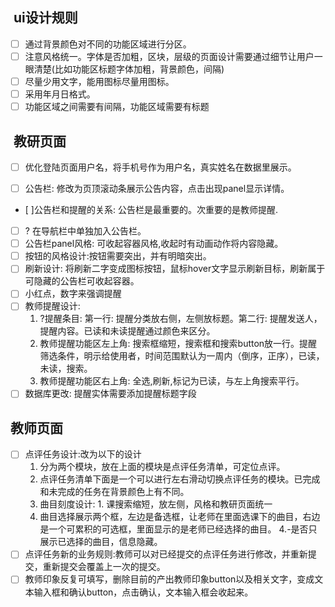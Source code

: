 ##   ui设计规则
- [ ] 通过背景颜色对不同的功能区域进行分区。
- [ ] 注意风格统一。字体是否加粗，区块，层级的页面设计需要通过细节让用户一眼清楚(比如功能区标题字体加粗，背景颜色，间隔)
- [ ] 尽量少用文字，能用图标尽量用图标。
- [ ] 采用年月日格式。
- [ ] 功能区域之间需要有间隔，功能区域需要有标题
##   教研页面
- [ ] 优化登陆页面用户名，将手机号作为用户名，真实姓名在数据里展示。

- [ ] 公告栏: 修改为页顶滚动条展示公告内容，点击出现panel显示详情。
- [ ]公告栏和提醒的关系: 公告栏是最重要的。次重要的是教师提醒.
- [ ] ? 在导航栏中单独加入公告栏。
- [ ] 公告栏panel风格: 可收起容器风格,收起时有动画动作将内容隐藏。
- [ ] 按钮的风格设计:按钮需要突出，并有明暗突出。
- [ ] 刷新设计: 将刷新二字变成图标按钮，鼠标hover文字显示刷新目标，刷新属于可隐藏的公告栏可收起容器。
- [ ] 小红点，数字来强调提醒
- [ ] 教师提醒设计:
    1. ?提醒条目: 第一行: 提醒分类放右侧，左侧放标题。第二行: 提醒发送人，提醒内容。已读和未读提醒通过颜色来区分。
    2. 教师提醒功能区左上角: 搜索框缩短，搜索框和搜索button放一行。提醒筛选条件，明示给使用者，时间范围默认为一周内（倒序，正序），已读，未读，搜索。
    3. 教师提醒功能区右上角: 全选,刷新,标记为已读，与左上角搜索平行。
- [ ] 数据库更改: 提醒实体需要添加提醒标题字段

##  教师页面
- [ ] 点评任务设计:改为以下的设计
    1. 分为两个模块，放在上面的模块是点评任务清单，可定位点评。
    2. 点评任务清单下面是一个可以进行左右滑动切换点评任务的模块。已完成和未完成的任务在背景颜色上有不同。
    3. 曲目刻度设计: 1. 课搜索缩短，放左侧，风格和教研页面统一
    2. 曲目选择展示两个框，左边是备选框，让老师在里面选课下的曲目，右边是一个可累积的可选框，里面显示的是老师已经选择的曲目。
    4.-是否只展示已选择的曲目，信息隐藏。
- [ ] 点评任务新的业务规则:教师可以对已经提交的点评任务进行修改，并重新提交，重新提交会覆盖上一次的提交。
- [ ] 教师印象反复可填写，删除目前的产出教师印象button以及相关文字，变成文本输入框和确认button，点击确认，文本输入框会收起来。

